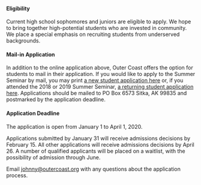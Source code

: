 
#### Eligibility

Current high school sophomores and juniors are eligible to apply. We hope to bring together high-potential students who are invested in community. We place a special emphasis on recruiting students from underserved backgrounds.

#### Mail-in Application

In addition to the online application above, Outer Coast offers the option for students to mail in their application. If you would like to apply to the Summer Seminar by mail, you may print [a new student application here](https://drive.google.com/file/d/1kRKV-PDdUAVEp-ean56VPQsaowGN5z1t/view?usp=sharing) or, if you attended the 2018 or 2019 Summer Seminar, [a returning student application here](https://drive.google.com/file/d/1pShOpaWSJoSXKcLTgrhFEBXvn2ftJ0P_/view?usp=sharing). Applications should be mailed to PO Box 6573 Sitka, AK 99835 and postmarked by the application deadline.

#### Application Deadline
 
The application is open from January 1 to April 1, 2020. 

Applications submitted by January 31 will receive admissions decisions by February 15. 
All other applications will receive admissions decisions by April 26. 
A number of qualified applicants will be placed on a waitlist, with the possibility of admission through June.

Email [johnny@outercoast.org](mailto:johnny@outercoast.org) with any questions about the application process. 

